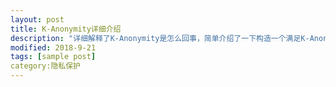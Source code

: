 ```yaml
---
layout: post
title: K-Anonymity详细介绍
description: "详细解释了K-Anonymity是怎么回事，简单介绍了一下构造一个满足K-Anonymity的关系型数据的算法"
modified: 2018-9-21
tags: [sample post]
category:隐私保护
---
```


